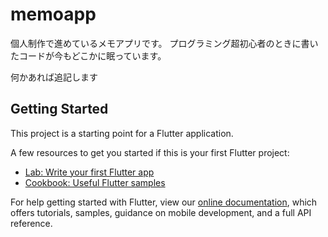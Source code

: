 # memoapp

個人制作で進めているメモアプリです。
プログラミング超初心者のときに書いたコードが今もどこかに眠っています。


何かあれば追記します

## Getting Started

This project is a starting point for a Flutter application.

A few resources to get you started if this is your first Flutter project:

- [Lab: Write your first Flutter app](https://flutter.dev/docs/get-started/codelab)
- [Cookbook: Useful Flutter samples](https://flutter.dev/docs/cookbook)

For help getting started with Flutter, view our
[online documentation](https://flutter.dev/docs), which offers tutorials,
samples, guidance on mobile development, and a full API reference.
